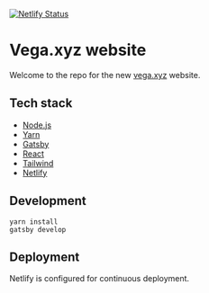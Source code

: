 [![Netlify Status](https://api.netlify.com/api/v1/badges/7efa2620-6d39-4ceb-b8b2-feba1f71057b/deploy-status)](https://app.netlify.com/sites/gallant-meninsky-a3ec1e/deploys)

# Vega.xyz website

Welcome to the repo for the new [vega.xyz](https://vega.xyz) website.

## Tech stack

- [Node.js](https://nodejs.org/)
- [Yarn](https://yarnpkg.com/)
- [Gatsby](https://www.gatsbyjs.com/)
- [React](https://reactjs.org/)
- [Tailwind](https://tailwindcss.com/)
- [Netlify](https://www.netlify.com/)

## Development

```
yarn install
gatsby develop
```

## Deployment

Netlify is configured for continuous deployment.
